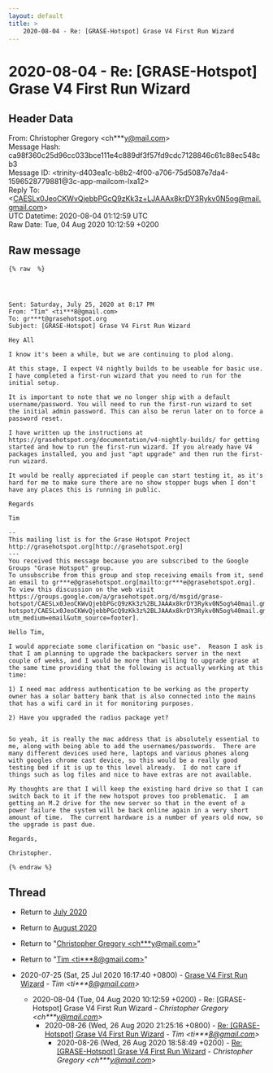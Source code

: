 ```yaml
---
layout: default
title: >
    2020-08-04 - Re: [GRASE-Hotspot] Grase V4 First Run Wizard
---
```


# 2020-08-04 - Re: [GRASE-Hotspot] Grase V4 First Run Wizard

## Header Data

From: Christopher Gregory \<ch***y@mail.com\><br>
Message Hash: ca98f360c25d96cc033bce111e4c889df3f57fd9cdc7128846c61c88ec548cb3<br>
Message ID: \<trinity-d403ea1c-b8b2-4f00-a706-75d5087e7da4-1596528779881@3c-app-mailcom-lxa12\><br>
Reply To: \<CAESLx0JeoCKWvQjebbPGcQ9zKk3z+LJAAAx8krDY3Rykv0N5og@mail.gmail.com\><br>
UTC Datetime: 2020-08-04 01:12:59 UTC<br>
Raw Date: Tue, 04 Aug 2020 10:12:59 +0200<br>

## Raw message

```
{% raw  %}
 
 
 

Sent: Saturday, July 25, 2020 at 8:17 PM
From: "Tim" <ti***8@gmail.com>
To: gr***t@grasehotspot.org
Subject: [GRASE-Hotspot] Grase V4 First Run Wizard

Hey All
 
I know it's been a while, but we are continuing to plod along.
 
At this stage, I expect V4 nightly builds to be useable for basic use. I have completed a first-run wizard that you need to run for the initial setup.
 
It is important to note that we no longer ship with a default username/password. You will need to run the first-run wizard to set the initial admin password. This can also be rerun later on to force a password reset.
 
I have written up the instructions at https://grasehotspot.org/documentation/v4-nightly-builds/ for getting started and how to run the first-run wizard. If you already have V4 packages installed, you and just "apt upgrade" and then run the first-run wizard.
 
It would be really appreciated if people can start testing it, as it's hard for me to make sure there are no show stopper bugs when I don't have any places this is running in public.
 
Regards
 
Tim
 
--
This mailing list is for the Grase Hotspot Project http://grasehotspot.org[http://grasehotspot.org]
---
You received this message because you are subscribed to the Google Groups "Grase Hotspot" group.
To unsubscribe from this group and stop receiving emails from it, send an email to gr***e@grasehotspot.org[mailto:gr***e@grasehotspot.org].
To view this discussion on the web visit https://groups.google.com/a/grasehotspot.org/d/msgid/grase-hotspot/CAESLx0JeoCKWvQjebbPGcQ9zKk3z%2BLJAAAx8krDY3Rykv0N5og%40mail.gmail.com[https://groups.google.com/a/grasehotspot.org/d/msgid/grase-hotspot/CAESLx0JeoCKWvQjebbPGcQ9zKk3z%2BLJAAAx8krDY3Rykv0N5og%40mail.gmail.com?utm_medium=email&utm_source=footer].

Hello Tim,

I would appreciate some clarification on "basic use".  Reason I ask is that I am planning to upgrade the backpackers server in the next couple of weeks, and I would be more than willing to upgrade grase at the same time providing that the following is actually working at this time:

1) I need mac address authentication to be working as the property owner has a solar battery bank that is also connected into the mains that has a wifi card in it for monitoring purposes.

2) Have you upgraded the radius package yet?


So yeah, it is really the mac address that is absolutely essential to me, along with being able to add the usernames/passwords.  There are many different devices used here, laptops and various phones along with googles chrome cast device, so this would be a really good testing bed if it is up to this level already.  I do not care if things such as log files and nice to have extras are not available.  

My thoughts are that I will keep the existing hard drive so that I can switch back to it if the new hotspot proves too problematic.  I am getting an M.2 drive for the new server so that in the event of a power failure the system will be back online again in a very short amount of time.  The current hardware is a number of years old now, so the upgrade is past due.

Regards,

Christopher.

{% endraw %}
```

## Thread

+ Return to [July 2020](/archive/2020/07)
+ Return to [August 2020](/archive/2020/08)

+ Return to "[Christopher Gregory <ch***y<span>@</span>mail.com>](/authors/ch___y_at_mail_com)"
+ Return to "[Tim <ti***8<span>@</span>gmail.com>](/authors/ti___8_at_gmail_com)"

+ 2020-07-25 (Sat, 25 Jul 2020 16:17:40 +0800) - [Grase V4 First Run Wizard](/archive/2020/07/2c91d2492c7133bc389ea705651d2a75f412bd88d2860df59d61e624615f6c3e) - _Tim \<ti***8@gmail.com\>_
  + 2020-08-04 (Tue, 04 Aug 2020 10:12:59 +0200) - Re: [GRASE-Hotspot] Grase V4 First Run Wizard - _Christopher Gregory \<ch***y@mail.com\>_
    + 2020-08-26 (Wed, 26 Aug 2020 21:25:16 +0800) - [Re: [GRASE-Hotspot] Grase V4 First Run Wizard](/archive/2020/08/243cd9fe03ec1079906dd8a9fd5d9a5e2facdd1a72928b97ca0159659aa1a0ab) - _Tim \<ti***8@gmail.com\>_
      + 2020-08-26 (Wed, 26 Aug 2020 18:58:49 +0200) - [Re: [GRASE-Hotspot] Grase V4 First Run Wizard](/archive/2020/08/c491c0494a3506803135b5cdbed314493dc33199ad4c71c872c2f2a0c0344cb6) - _Christopher Gregory \<ch***y@mail.com\>_

